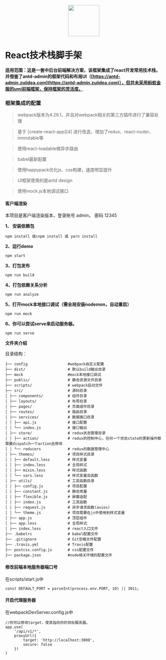 <p align="center"><img width="100" src="https://segmentfault.com/img/bVZwRf?w=516&h=457" /></p>

# React技术栈脚手架

**适用范围：这是一套中后台前端解决方案，该框架集成了react开发常用技术栈，并借鉴了antd-admin的框架代码和布局UI（[https://antd-admin.zuiidea.com](https://antd-admin.zuiidea.com)），但并未采用蚂蚁金服的umi前端框架，保持框架的灵活度。**

### 框架集成的配置

> webpack版本为4.26.1，并且对webpack相关的第三方插件进行了兼容处理

> 基于 [create-react-app][4] 进行改造，增加了redux、react-router、immutable等

> 使用react-loadable做异步路由

> babel最新配置

> 使用happypack优化js、css构建，速度明显提升

> UI框架使用的是antd design

> 使用mock.js本地调试接口

#### 客户端渲染

本项目是客户端渲染版本，登录账号 admin， 密码 12345

**1、 安装依赖包**
```
npm install 或cnpm install 或 yarn install
```

**2、运行demo**
 ```
 npm start
 ```

**3、打包发布** 

```
npm run build
```

**4、打包依赖关系分析** 

```
npm run analyze
```

**5、打开mock本地接口调试（需全局安装nodemon，自动重启）** 

```
npm run mock
```

**6、你可以尝试serve来启动服务器。**

```
npm run serve
```

**文件夹介绍**

目录结构：
```
├── config                  #webpack自定义配置
├── dist/                   # 默认build输出目录
├── mock                    #mock本地接口调试
├── public/                 # 静态资源文件目录
├── scripts/                # webpack启动文件
├── src/                    # 源码目录
│ ├── components/           # 组件目录
│ ├── layouts/              # 布局目录
│ ├── pages/                # 页面组件目录
│ ├── routes/               # 路由目录
│ ├── services/             # 数据接口目录
│ │ ├── api.js              # 接口配置
│ │ └── index.js            # 接口输出
│ ├── store/                # redux状态管理目录
│ │ ├── action/             # redux的控制中心，任何一个状态state的更新操作都需要dispatch一个action去修改
│ │ └── reducers            # redux的数据管理中心
│ ├── themes/               # 项目样式目录
│ │ ├── default.less        # 样式变量
│ │ ├── index.less          # 全局样式
│ │ ├── mixin.less          # 样式函数
│ │ └── vars.less           # 样式变量及函数
│ ├── utils/                # 工具函数目录
│ │ ├── config.js           # 项目配置
│ │ ├── constant.js         # 静态常量
│ │ ├── flexible.js         # 屏幕适配
│ │ ├── index.js            # 工具函数
│ │ ├── request.js          # 异步请求函数(axios)
│ │ └── theme.js            # 项目需要在js中使用到样式变量
│ ├── app.js                # 顶层组件
│ ├── app.less              # 全局样式
│ ├── index.less            # react入口文件
├── .babelrc                # babel配置文件
├── .gitignore              # Git忽略文件配置
├── .travis.yml             # Travis配置
├── postcss.config.js       # css配置文件
├── package.json            #node相关环境的配置文件
```

#### 修改前端本地服务器端口号

在scripts/start.js中
```
const DEFAULT_PORT = parseInt(process.env.PORT, 10) || 3011;
```

#### 开启代理服务器

在webpackDevServer.config.js中
```
//你可以修改target，使其指向你的目标服务器。
app.use(
    '/api/v1/*',
    proxyUrl({
        target: 'http://localhost:3000',
        secure: false
    })
)
```